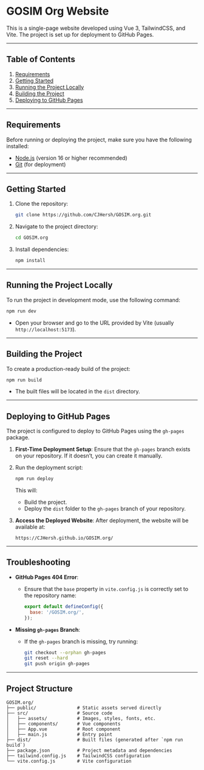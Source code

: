 
# GOSIM Org Website

This is a single-page website developed using Vue 3, TailwindCSS, and Vite. The project is set up for deployment to GitHub Pages.

---

## Table of Contents

1. [Requirements](#requirements)
2. [Getting Started](#getting-started)
3. [Running the Project Locally](#running-the-project-locally)
4. [Building the Project](#building-the-project)
5. [Deploying to GitHub Pages](#deploying-to-github-pages)

---

## Requirements

Before running or deploying the project, make sure you have the following installed:

- [Node.js](https://nodejs.org/) (version 16 or higher recommended)
- [Git](https://git-scm.com/) (for deployment)

---

## Getting Started

1. Clone the repository:
   ```bash
   git clone https://github.com/CJHersh/GOSIM.org.git
   ```

2. Navigate to the project directory:
   ```bash
   cd GOSIM.org
   ```

3. Install dependencies:
   ```bash
   npm install
   ```

---

## Running the Project Locally

To run the project in development mode, use the following command:
```bash
npm run dev
```
- Open your browser and go to the URL provided by Vite (usually `http://localhost:5173`).

---

## Building the Project

To create a production-ready build of the project:
```bash
npm run build
```

- The built files will be located in the `dist` directory.

---

## Deploying to GitHub Pages

The project is configured to deploy to GitHub Pages using the `gh-pages` package.

1. **First-Time Deployment Setup**:
   Ensure that the `gh-pages` branch exists on your repository. If it doesn’t, you can create it manually.

2. Run the deployment script:
   ```bash
   npm run deploy
   ```

   This will:
   - Build the project.
   - Deploy the `dist` folder to the `gh-pages` branch of your repository.

3. **Access the Deployed Website**:
   After deployment, the website will be available at:
   ```
   https://CJHersh.github.io/GOSIM.org/
   ```

---

## Troubleshooting

- **GitHub Pages 404 Error**:
  - Ensure that the `base` property in `vite.config.js` is correctly set to the repository name:
    ```javascript
    export default defineConfig({
      base: '/GOSIM.org/',
    });
    ```

- **Missing `gh-pages` Branch**:
  - If the `gh-pages` branch is missing, try running:
    ```bash
    git checkout --orphan gh-pages
    git reset --hard
    git push origin gh-pages
    ```

---

## Project Structure

```
GOSIM.org/
├── public/               # Static assets served directly
├── src/                  # Source code
│   ├── assets/           # Images, styles, fonts, etc.
│   ├── components/       # Vue components
│   ├── App.vue           # Root component
│   ├── main.js           # Entry point
├── dist/                 # Built files (generated after `npm run build`)
├── package.json          # Project metadata and dependencies
├── tailwind.config.js    # TailwindCSS configuration
└── vite.config.js        # Vite configuration
```
